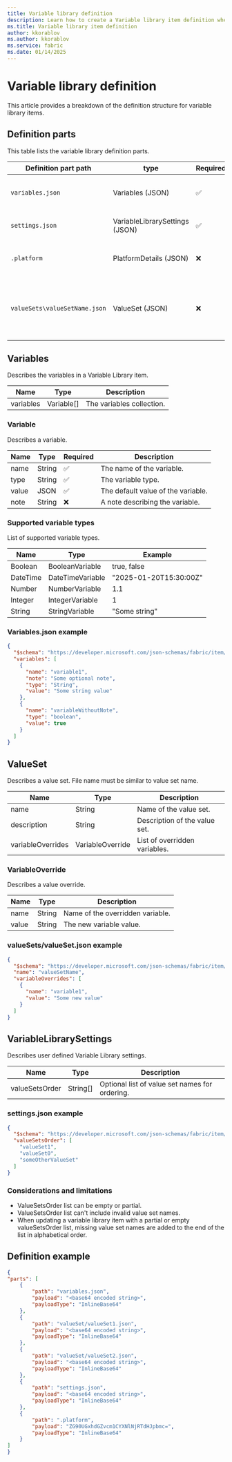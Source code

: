 ```yaml
---
title: Variable library definition
description: Learn how to create a Variable library item definition when using the Microsoft Fabric REST API.
ms.title: Variable library item definition
author: kkorablov
ms.author: kkorablov
ms.service: fabric
ms.date: 01/14/2025
---
```

  
# Variable library definition
  
This article provides a breakdown of the definition structure for variable library items.
  
## Definition parts
  
This table lists the variable library definition parts.
  
<!-- Replace the info in this example table with the definitions of the new item. List all the parts the definition has in the table -->
  
| Definition part path | type | Required | Description |
|--|--|--|--|
| `variables.json` | Variables (JSON) | &#9989; | Describes the variables in the item |
| `settings.json` | VariableLibrarySettings (JSON) | &#9989; | Define user controlled settings |
| `.platform` | PlatformDetails (JSON) | &#10060; | Describes common details of the item |
| `valueSets\valueSetName.json` | ValueSet (JSON) | &#10060; | Define the default template to be used when rendering the item |


## Variables
  
Describes the variables in a Variable Library item.
  
<!-- Provide a detailed list of contracts for each of the API types, in a form of a table. The table should look like the table in the reference pages (docs) and contain the root object properties. Provide additional tables for every non-primitive type which requires specification. In this template there are three examples of ExecutionDetails non-primitive types: ExecutionStatus, Log and LogLevel. At the end of each H2 section provide an example of the type. -->
  
| Name      | Type            | Description                                     |
|-----------|-----------------|-------------------------------------------------|
| variables | Variable[]      | The variables collection.                    |
  
### Variable
  
Describes a variable.
  
<!-- Provide a detailed list of contracts for each of the API types, in a form of a table. The table should look like the table in the reference pages (docs) and contain the root object properties. Provide additional tables for every non-primitive type which requires specification. In this template there are three examples of ExecutionDetails non-primitive types: ExecutionStatus, Log and LogLevel. At the end of each H2 section provide an example of the type. -->
  
| Name      | Type            | Required | Description                                     |
|-----------|-----------------|----------|--------------------------------------|
| name      | String          | &#9989; | The name of the variable.                           |
| type      | String          | &#9989; | The variable type.                              |
| value     | JSON          | &#9989; | The default value of the variable.                  |
| note      | String          | &#10060; | A note describing the variable.                 |

### Supported variable types

List of supported variable types.

| Name      | Type            | Example                                       |
|-----------|-----------------------------------------------|-----------------------------------------------|
| Boolean      | BooleanVariable          |  true, false      |
| DateTime      | DateTimeVariable          |  "2025-01-20T15:30:00Z"      |
| Number      | NumberVariable          |  1.1      |
| Integer     | IntegerVariable          |  1      |
| String     | StringVariable          |  "Some string"      |


### Variables.json example <!-- an example of an ExecutionDetails JSON -->

```JSON
{
  "$schema": "https://developer.microsoft.com/json-schemas/fabric/item/variableLibrary/definition/variables/1.0.0/schema.json",
  "variables": [
    {
      "name": "variable1",
      "note": "Some optional note",
      "type": "String",
      "value": "Some string value"
    },
    {
      "name": "variableWithoutNote",
      "type": "boolean",
      "value": true
    }
  ]
}
```

## ValueSet
  
Describes a value set. File name must be similar to value set name.
  
<!-- Provide a detailed list of contracts for each of the API types, in a form of a table. The table should look like the table in the reference pages (docs) and contain the root object properties. Provide additional tables for every non-primitive type which requires specification. In this template there are three examples of ExecutionDetails non-primitive types: ExecutionStatus, Log and LogLevel. At the end of each H2 section provide an example of the type. -->
  
| Name      | Type            | Description                                     |
|-----------|-----------------|-------------------------------------------------|
| name      | String          | Name of the value set.                          |
| description| String         | Description of the value set.                   |
| variableOverrides| VariableOverride| List of overridden variables.                |

### VariableOverride
  
Describes a value override.
  
<!-- Provide a detailed list of contracts for each of the API types, in a form of a table. The table should look like the table in the reference pages (docs) and contain the root object properties. Provide additional tables for every non-primitive type which requires specification. In this template there are three examples of ExecutionDetails non-primitive types: ExecutionStatus, Log and LogLevel. At the end of each H2 section provide an example of the type. -->
  
| Name      | Type            | Description                                     |
|-----------|-----------------|-------------------------------------------------|
| name      | String          | Name of the overridden variable.                          |
| value| String         | The new variable value.                   |
  
### valueSets/valueSet.json example <!-- an example of an ExecutionDetails JSON -->

```JSON
{
  "$schema": "https://developer.microsoft.com/json-schemas/fabric/item/variableLibrary/definition/valueSet/1.0.0/schema.json",
  "name": "valueSetName",
  "variableOverrides": [
    {
      "name": "variable1",
      "value": "Some new value"
    }
  ]
}
```

## VariableLibrarySettings
  
Describes user defined Variable Library settings.
  
<!-- Provide a detailed list of contracts for each of the API types, in a form of a table. The table should look like the table in the reference pages (docs) and contain the root object properties. Provide additional tables for every non-primitive type which requires specification. In this template there are three examples of ExecutionDetails non-primitive types: ExecutionStatus, Log and LogLevel. At the end of each H2 section provide an example of the type. -->
  
| Name      | Type            | Description                                     |
|-----------|-----------------|-------------------------------------------------|
| valueSetsOrder      | String[]          | Optional list of value set names for ordering.                          |
  
### settings.json example <!-- an example of an ExecutionDetails JSON -->

```JSON
{
  "$schema": "https://developer.microsoft.com/json-schemas/fabric/item/variableLibrary/definition/settings/1.0.0/schema.json",
  "valueSetsOrder": [
    "valueSet1",
    "valueSet0",
    "someOtherValueSet"
  ]
}
```

### Considerations and limitations

- ValueSetsOrder list can be empty or partial.
- ValueSetsOrder list can't include invalid value set names.
- When updating a variable library item with a partial or empty valueSetsOrder list, missing value set names are added to the end of the list in alphabetical order.

## Definition example

```json
{
"parts": [
    {
        "path": "variables.json",
        "payload": "<base64 encoded string>",
        "payloadType": "InlineBase64"
    },
    {
        "path": "valueSet/valueSet1.json",
        "payload": "<base64 encoded string>",
        "payloadType": "InlineBase64"
    },
    {
        "path": "valueSet/valueSet2.json",
        "payload": "<base64 encoded string>",
        "payloadType": "InlineBase64"
    },
    {
        "path": "settings.json",
        "payload": "<base64 encoded string>",
        "payloadType": "InlineBase64"
    },
    {
        "path": ".platform",
        "payload": "ZG90UGxhdGZvcm1CYXNlNjRTdHJpbmc=",
        "payloadType": "InlineBase64"
    }
]
}
```
